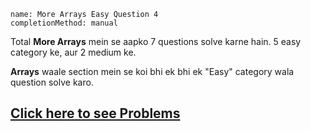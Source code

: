 ```ngMeta
name: More Arrays Easy Question 4
completionMethod: manual
```

Total **More Arrays** mein se aapko 7 questions solve karne hain. 5 easy category ke, aur 2 medium ke.

**Arrays** waale section mein se koi bhi ek bhi ek "Easy" category wala question solve karo.

## [Click here to see Problems](https://www.hackerrank.com/domains/algorithms?filters%5Bsubdomains%5D%5B%5D=arrays-and-sorting)
